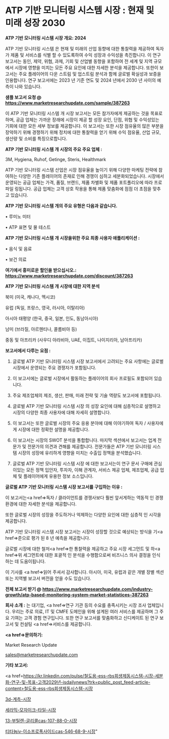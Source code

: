 # ATP 기반 모니터링 시스템 시장 : 현재 및 미래 성장 2030

<strong>ATP 기반 모니터링 시스템 시장 개요: 2024</strong>

ATP 기반 모니터링 시스템 은 현재 및 미래의 산업 동향에 대한 통찰력을 제공하여 독자가 제품 및 서비스를 식별 할 수 있도록하여 수익 성장과 수익성을 촉진합니다. 이 연구 보고서는 동인, 제약, 위협, 과제, 기회 및 산업별 동향을 포함하여 전 세계 및 지역 규모에서 시장에 영향을 미치는 모든 주요 요인에 대한 자세한 분석을 제공합니다. 또한이 보고서는 주요 플레이어의 다운 스트림 및 업스트림 분석과 함께 글로벌 확실성과 보증을 인용합니다. 연구 보고서에는 2023 년 기준 연도 및 2024 년에서 2030 년 사이의 예측이 나와 있습니다.



<strong>샘플 보고서 요청 @ <a href=https://www.marketresearchupdate.com/sample/387263>https://www.marketresearchupdate.com/sample/387263</a></strong>

이 ATP 기반 모니터링 시스템 개 시장 보고서는 모든 참가자에게 제공하는 것을 목표로하며, 공급 업체는 가까운 장래에 시장이 제공 할 성장 요인, 단점, 위협 및 수익성있는 기회에 대한 모든 세부 정보를 제공합니다. 이 보고서는 또한 시장 점유율의 많은 부분을 장악하기 위해 경쟁하기 위해 정치에 대한 통찰력을 얻기 위해 수익 점유율, 산업 규모, 생산량 및 소비를 특징으로합니다.



<strong>ATP 기반 모니터링 시스템 개 시장의 주요 주요 업체 :</strong>

3M, Hygiena, Ruhof, Getinge, Steris, Healthmark

ATP 기반 모니터링 시스템 산업은 시장 점유율을 높이기 위해 다양한 마케팅 전략에 참여하는 다양한 기존 플레이어의 존재로 인해 경쟁이 심하고 세분화되었습니다. 시장에서 운영되는 공급 업체는 가격, 품질, 브랜드, 제품 차별화 및 제품 포트폴리오에 따라 프로파일 링됩니다. 공급 업체는 고객 상호 작용을 통해 제품 맞춤화에 점점 더 초점을 맞추고 있습니다.



<strong>ATP 기반 모니터링 시스템 개의 주요 유형은 다음과 같습니다.</strong>

• 루미노 미터

• ATP 표면 및 물 테스트



<strong>ATP 기반 모니터링 시스템 개 시장을위한 주요 최종 사용자 애플리케이션 :</strong>

• 음식 및 음료

• 보건 의료



<strong>여기에서 흥미로운 할인을 받으십시오.: <a href=https://www.marketresearchupdate.com/discount/387263>https://www.marketresearchupdate.com/discount/387263</a></strong>



<strong>ATP 기반 모니터링 시스템 개 시장에 대한 지역 분석</strong>

북미 (미국, 캐나다, 멕시코)

유럽 (독일, 프랑스, 영국, 러시아, 이탈리아)

아시아 태평양 (한국, 중국, 일본, 인도, 동남아시아)

남미 (브라질, 아르헨티나, 콜롬비아 등)

중동 및 아프리카 (사우디 아라비아, UAE, 이집트, 나이지리아, 남아프리카)



<strong>보고서에서 다루는 요점 :</strong>

1. 글로벌 ATP 기반 모니터링 시스템 시장 보고서에서 고려되는 주요 사항에는 글로벌 시장에서 운영되는 주요 경쟁자가 포함됩니다.

2. 이 보고서에는 글로벌 시장에서 활동하는 플레이어의 회사 프로필도 포함되어 있습니다.

3. 주요 제조업체의 제조, 생산, 판매, 미래 전략 및 기술 역량도 보고서에 포함됩니다.

4. 글로벌 ATP 기반 모니터링 시스템 시장 의 성장 요인에 대해 심층적으로 설명하고 시장의 다양한 최종 사용자에 대해 자세히 설명합니다.

5. 이 보고서는 또한 글로벌 시장의 주요 응용 분야에 대해 이야기하여 독자 / 사용자에게 시장에 대한 정확한 설명을 제공합니다.

6. 이 보고서는 시장의 SWOT 분석을 통합합니다. 마지막 섹션에서 보고서는 업계 전문가 및 전문가의 의견과 견해를 제공합니다. 전문가들은 ATP 기반 모니터링 시스템 시장의 성장에 유리하게 영향을 미치는 수출입 정책을 분석했습니다.

7. 글로벌 ATP 기반 모니터링 시스템 시장 에 대한 보고서는이 연구 문서 구매에 관심이있는 모든 정책 입안자, 투자자, 이해 관계자, 서비스 제공 업체, 제조업체, 공급 업체 및 플레이어에게 유용한 정보 소스입니다.



<strong>글로벌 ATP 기반 모니터링 시스템 시장 보고서를 구입하는 이유 :</strong>

이 보고서는<a href=>독자 / 클</a>라이언트를 경쟁사보다 훨씬 앞서게하는 역동적 인 경쟁 환경에 대한 자세한 분석을 제공합니다.

또한 글로벌 시장의 성장을 주도하거나 억제하는 다양한 요인에 대한 심층적 인 시각을 제공합니다.

ATP 기반 모니터링 시스템 시장 보고서는 시장이 성장할 것으로 예상되는 방식을 기<a href=>준으로</a> 평가 된 8 년 예측을 제공합니다.

글로벌 시장에 대한 철저<a href=>한 통찰력</a>을 제공하고 주요 시장 세그먼트 및 하<a href=>위 세그</a>먼트에 대한 포괄적 인 분석을 수행함으로써 비즈니스 의사 결정을 인식하는 데 도움이됩니다.

이 기사를 <a href=>읽어 주</a>셔서 감사합니다. 아시아, 미국, 유럽과 같은 개별 장별 섹션 또는 지역별 보고서 버전을 얻을 수도 있습니다.



<strong>전체 보고서 받기 @ <a href=https://www.marketresearchupdate.com/industry-growth/atp-based-monitoring-system-market-statistices-387263>https://www.marketresearchupdate.com/industry-growth/atp-based-monitoring-system-market-statistices-387263</a></strong>



<strong>회사 소개 :</strong>
는 대기업, <a href=>연구 기</a>관 등의 수요를 충족시키는 시장 조사 업체입니다. 우리는 주로 의료, IT 및 CMFE 도메인을 위해 설계된 여러 서비스를 제공하며 그 주요 기여는 고객 경험 연구입니다. 또한 연구 보고서를 맞춤화하고 신디케이트 된 연구 보고서 및 컨설팅 <a href=>서비</a>스를 제공합니다.



<strong><a href=>문의하기:</a></strong>

Market Research Update

sales@marketresearchupdate.com



<strong>기타 보고서:</strong>

<a href=https://kr.linkedin.com/pulse/철도용-ess-rbs회생제동시스템-시장-세분화-연구-및-목표-고객2029년-isdailynews?trk=public_post_feed-article-content>철도용-ess-rbs회생제동시스템-시장</a>

<a href=https://www.linkedin.com/pulse/3d-계측-시장-현재-및-미래-성장-2029-survey-spotlight-pro-24-analysis-egyrf/>3d-계측-시장</a>

<a href=https://www.linkedin.com/pulse/세라믹-모자이크-타일-시장-동향-및-성장-전망-trend-tracking-tips-360-analysis-fpbtf/>세라믹-모자이크-타일-시장</a>

<a href=https://www.linkedin.com/pulse/13-부틸렌-글리콜cas-107-88-0-시장-동향-및-성장-전망-g1euf/>13-부틸렌-글리콜cas-107-88-0-시장</a>

<a href=https://www.linkedin.com/pulse/티타늄iv-이소프로폭사이드cas-546-68-9-시장-동향-및-성장-전망-3libc/>티타늄iv-이소프로폭사이드cas-546-68-9-시장</a>"
